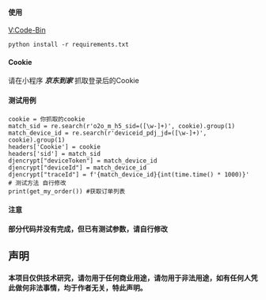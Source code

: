 
#### 使用
[V:Code-Bin]()

`python install -r requirements.txt`

#### Cookie
请在小程序 **_京东到家_** 抓取登录后的Cookie


#### 测试用例

```
cookie = 你抓取的cookie
match_sid = re.search(r'o2o_m_h5_sid=([\w-]+)', cookie).group(1)
match_device_id = re.search(r'deviceid_pdj_jd=([\w-]+)', cookie).group(1)
headers['Cookie'] = cookie
headers['sid'] = match_sid
djencrypt["deviceToken"] = match_device_id
djencrypt["deviceId"] = match_device_id
djencrypt["traceId"] = f'{match_device_id}{int(time.time() * 1000)}'
# 测试方法 自行修改
print(get_my_order()) #获取订单列表
```

#### 注意

**部分代码并没有完成，但已有测试参数，请自行修改**

## 声明

#### 本项目仅供技术研究，请勿用于任何商业用途，请勿用于非法用途，如有任何人凭此做何非法事情，均于作者无关，特此声明。